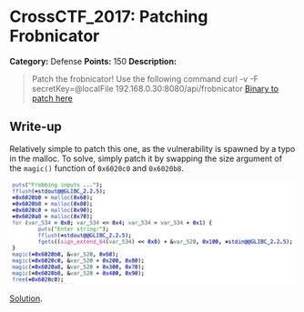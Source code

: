 # CrossCTF_2017: Patching Frobnicator

**Category:** Defense
**Points:** 150
**Description:**

>Patch the frobnicator!
Use the following command
curl -v -F secretKey=@localFile 192.168.0.30:8080/api/frobnicator
[Binary to patch here](frobnicator_wm)

## Write-up
Relatively simple to patch this one, as the vulnerability is spawned by a typo in the malloc. To solve, simply patch it by swapping the size argument of the `magic()` function of `0x6020c0` and `0x6020b8`.

![Screenshot](screenshot.png)

[Solution](frobnicator_wm_patched).
